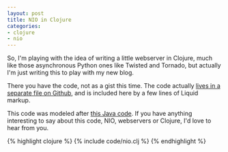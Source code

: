 ```yaml
---
layout: post
title: NIO in Clojure
categories:
- clojure
- nio
---
```


So, I'm playing with the idea of writing a little webserver in Clojure, much like those asynchronous Python ones like Twisted and Tornado, but actually I'm just writing this to play with my new blog.

There you have the code, not as a gist this time. The code actually [lives in a separate file on Github][1], and is included here by a few lines of Liquid markup.

[1]: https://github.com/pepijndevos/pepijndevos.github.com/blob/master/_includes/code/nio.clj

This code was modeled after [this Java code][2]. If you have anything interesting to say about this code, NIO, webservers or Clojure, I'd love to hear from you.

[2]: http://www.javaworld.com/javaworld/jw-04-2003/jw-0411-select.html

{% highlight clojure %}
{% include code/nio.clj %}
{% endhighlight %}